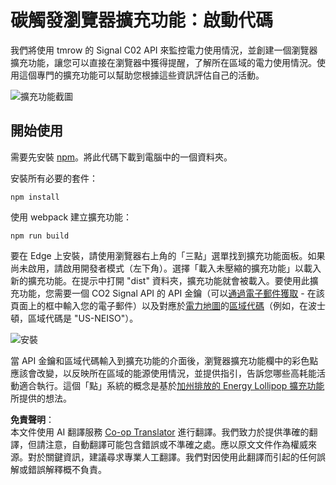 <!--
CO_OP_TRANSLATOR_METADATA:
{
  "original_hash": "9a6b22a2eff0f499b66236be973b24ad",
  "translation_date": "2025-08-23T23:52:49+00:00",
  "source_file": "5-browser-extension/solution/translation/README.it.md",
  "language_code": "tw"
}
-->
# 碳觸發瀏覽器擴充功能：啟動代碼

我們將使用 tmrow 的 Signal C02 API 來監控電力使用情況，並創建一個瀏覽器擴充功能，讓您可以直接在瀏覽器中獲得提醒，了解所在區域的電力使用情況。使用這個專門的擴充功能可以幫助您根據這些資訊評估自己的活動。

![擴充功能截圖](../../../../../5-browser-extension/extension-screenshot.png)

## 開始使用

需要先安裝 [npm](https://npmjs.com)。將此代碼下載到電腦中的一個資料夾。

安裝所有必要的套件：

```
npm install
```

使用 webpack 建立擴充功能：

```
npm run build
```

要在 Edge 上安裝，請使用瀏覽器右上角的「三點」選單找到擴充功能面板。如果尚未啟用，請啟用開發者模式（左下角）。選擇「載入未壓縮的擴充功能」以載入新的擴充功能。在提示中打開 "dist" 資料夾，擴充功能就會被載入。要使用此擴充功能，您需要一個 CO2 Signal API 的 API 金鑰（可以[通過電子郵件獲取](https://www.co2signal.com/) - 在該頁面上的框中輸入您的電子郵件）以及對應於[電力地圖](https://www.electricitymap.org/map)的[區域代碼](http://api.electricitymap.org/v3/zones)（例如，在波士頓，區域代碼是 "US-NEISO"）。

![安裝](../../../../../5-browser-extension/install-on-edge.png)

當 API 金鑰和區域代碼輸入到擴充功能的介面後，瀏覽器擴充功能欄中的彩色點應該會改變，以反映所在區域的能源使用情況，並提供指引，告訴您哪些高耗能活動適合執行。這個「點」系統的概念是基於[加州排放的 Energy Lollipop 擴充功能](https://energylollipop.com/)所提供的想法。

**免責聲明**：  
本文件使用 AI 翻譯服務 [Co-op Translator](https://github.com/Azure/co-op-translator) 進行翻譯。我們致力於提供準確的翻譯，但請注意，自動翻譯可能包含錯誤或不準確之處。應以原文文件作為權威來源。對於關鍵資訊，建議尋求專業人工翻譯。我們對因使用此翻譯而引起的任何誤解或錯誤解釋概不負責。